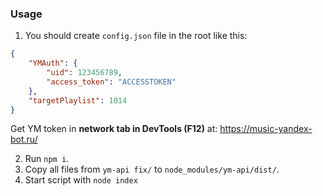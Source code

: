 ### Usage

1. You should create `config.json` file in the root like this:
```json
{
	"YMAuth": {
		"uid": 123456789,
		"access_token": "ACCESSTOKEN"
	},
	"targetPlaylist": 1014
}
```
Get YM token in **network tab in DevTools (F12)** at: https://music-yandex-bot.ru/

2. Run `npm i`.
3. Copy all files from `ym-api fix/` to `node_modules/ym-api/dist/`.
3. Start script with `node index`
